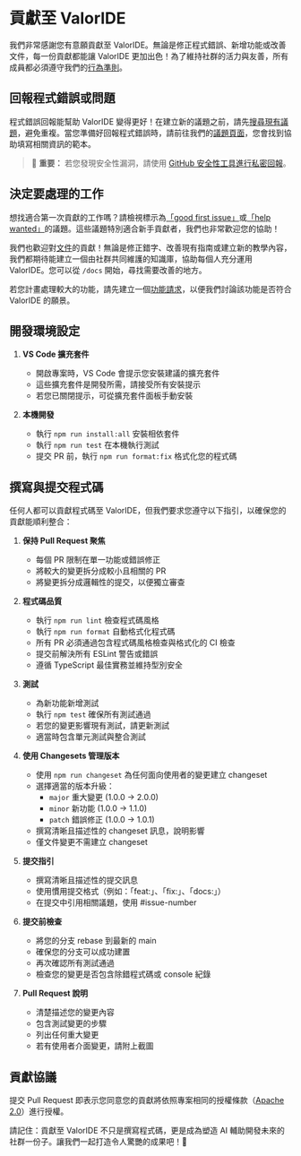 # 貢獻至 ValorIDE

我們非常感謝您有意願貢獻至 ValorIDE。無論是修正程式錯誤、新增功能或改善文件，每一份貢獻都能讓 ValorIDE 更加出色！為了維持社群的活力與友善，所有成員都必須遵守我們的[行為準則](CODE_OF_CONDUCT.md)。

## 回報程式錯誤或問題

程式錯誤回報能幫助 ValorIDE 變得更好！在建立新的議題之前，請先[搜尋現有議題](https://github.com/valkyrlabs/valoride/issues)，避免重複。當您準備好回報程式錯誤時，請前往我們的[議題頁面](https://github.com/valkyrlabs/valoride/issues/new/choose)，您會找到協助填寫相關資訊的範本。

<blockquote class='warning-note'>
    🔐 <b>重要：</b> 若您發現安全性漏洞，請使用 <a href="https://github.com/valkyrlabs/valoride/security/advisories/new">GitHub 安全性工具進行私密回報</a>。
</blockquote>

## 決定要處理的工作

想找適合第一次貢獻的工作嗎？請檢視標示為[「good first issue」](https://github.com/valkyrlabs/valoride/labels/good%20first%20issue)或[「help wanted」](https://github.com/valkyrlabs/valoride/labels/help%20wanted)的議題。這些議題特別適合新手貢獻者，我們也非常歡迎您的協助！

我們也歡迎對[文件](https://github.com/valkyrlabs/valoride/tree/main/docs)的貢獻！無論是修正錯字、改善現有指南或建立新的教學內容，我們都期待能建立一個由社群共同維護的知識庫，協助每個人充分運用 ValorIDE。您可以從 `/docs` 開始，尋找需要改善的地方。

若您計畫處理較大的功能，請先建立一個[功能請求](https://github.com/valkyrlabs/valoride/discussions/categories/feature-requests?discussions_q=is%3Aopen+category%3A%22Feature+Requests%22+sort%3Atop)，以便我們討論該功能是否符合 ValorIDE 的願景。

## 開發環境設定

1. **VS Code 擴充套件**

   - 開啟專案時，VS Code 會提示您安裝建議的擴充套件
   - 這些擴充套件是開發所需，請接受所有安裝提示
   - 若您已關閉提示，可從擴充套件面板手動安裝

2. **本機開發**
   - 執行 `npm run install:all` 安裝相依套件
   - 執行 `npm run test` 在本機執行測試
   - 提交 PR 前，執行 `npm run format:fix` 格式化您的程式碼

## 撰寫與提交程式碼

任何人都可以貢獻程式碼至 ValorIDE，但我們要求您遵守以下指引，以確保您的貢獻能順利整合：

1. **保持 Pull Request 聚焦**

   - 每個 PR 限制在單一功能或錯誤修正
   - 將較大的變更拆分成較小且相關的 PR
   - 將變更拆分成邏輯性的提交，以便獨立審查

2. **程式碼品質**

   - 執行 `npm run lint` 檢查程式碼風格
   - 執行 `npm run format` 自動格式化程式碼
   - 所有 PR 必須通過包含程式碼風格檢查與格式化的 CI 檢查
   - 提交前解決所有 ESLint 警告或錯誤
   - 遵循 TypeScript 最佳實務並維持型別安全

3. **測試**

   - 為新功能新增測試
   - 執行 `npm test` 確保所有測試通過
   - 若您的變更影響現有測試，請更新測試
   - 適當時包含單元測試與整合測試

4. **使用 Changesets 管理版本**

   - 使用 `npm run changeset` 為任何面向使用者的變更建立 changeset
   - 選擇適當的版本升級：
     - `major` 重大變更 (1.0.0 → 2.0.0)
     - `minor` 新功能 (1.0.0 → 1.1.0)
     - `patch` 錯誤修正 (1.0.0 → 1.0.1)
   - 撰寫清晰且描述性的 changeset 訊息，說明影響
   - 僅文件變更不需建立 changeset

5. **提交指引**

   - 撰寫清晰且描述性的提交訊息
   - 使用慣用提交格式（例如：「feat:」、「fix:」、「docs:」）
   - 在提交中引用相關議題，使用 #issue-number

6. **提交前檢查**

   - 將您的分支 rebase 到最新的 main
   - 確保您的分支可以成功建置
   - 再次確認所有測試通過
   - 檢查您的變更是否包含除錯程式碼或 console 紀錄

7. **Pull Request 說明**
   - 清楚描述您的變更內容
   - 包含測試變更的步驟
   - 列出任何重大變更
   - 若有使用者介面變更，請附上截圖

## 貢獻協議

提交 Pull Request 即表示您同意您的貢獻將依照專案相同的授權條款（[Apache 2.0](LICENSE)）進行授權。

請記住：貢獻至 ValorIDE 不只是撰寫程式碼，更是成為塑造 AI 輔助開發未來的社群一份子。讓我們一起打造令人驚艷的成果吧！🚀
